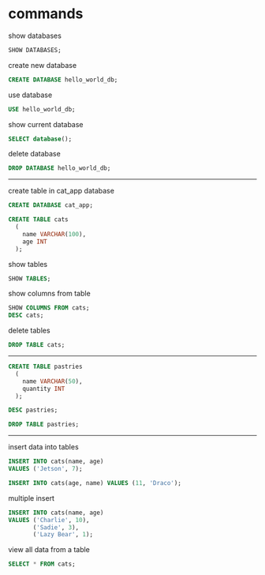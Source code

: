 # commands

show databases
```sql
SHOW DATABASES;
```

create new database
```sql
CREATE DATABASE hello_world_db;
```

use database
```sql
USE hello_world_db;
```

show current database
```sql
SELECT database();
```

delete database
```sql
DROP DATABASE hello_world_db;
```
---

create table in cat_app database
```sql
CREATE DATABASE cat_app;
```
```sql
CREATE TABLE cats
  (
    name VARCHAR(100),
    age INT
  );
```

show tables
```sql
SHOW TABLES;
```

show columns from table
```sql
SHOW COLUMNS FROM cats;
DESC cats;
```

delete tables
```sql
DROP TABLE cats;
```
---

```sql
CREATE TABLE pastries
  (
    name VARCHAR(50),
    quantity INT
  );
```
```sql
DESC pastries;
```
```sql
DROP TABLE pastries;
```
---

insert data into tables
```sql
INSERT INTO cats(name, age)
VALUES ('Jetson', 7);
```
```sql
INSERT INTO cats(age, name) VALUES (11, 'Draco');
```

multiple insert
```sql
INSERT INTO cats(name, age)
VALUES ('Charlie', 10),
       ('Sadie', 3),
       ('Lazy Bear', 1);
```

view all data from a table
```sql
SELECT * FROM cats;
```
